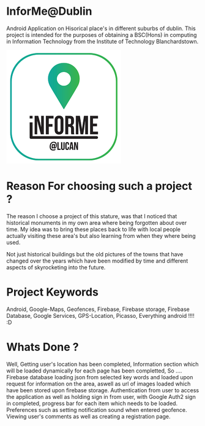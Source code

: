 # InforMe@Dublin

Android Application on Hisorical place's in different suburbs of dublin. This project is intended for the purposes of obtaining a
BSC(Hons) in computing in Information Technology from the Institute of Technology Blanchardstown.

![alt text](https://github.com/AdamOConnor/InforMe-Dublin/blob/master/InforMe%40Dublin/app/src/main/res/drawable-hdpi/informe_logo.png)

# Reason For choosing such a project ?

The reason I choose a project of this stature, was that I noticed that historical monuments in my own area where being forgotten about over time. My idea was to bring these places back to life with local people actually visiting these area's but also learning from when they where being used.

Not just historical buildings but the old pictures of the towns that have changed over the years which have been modified by time and different aspects of skyrocketing into the future.

# Project Keywords

Android, Google-Maps, Geofences, Firebase, Firebase storage, Firebase Database, Google Services, GPS-Location, Picasso, Everything android !!!! :D

# Whats Done ?

Well, Getting user's location has been completed, Information section which will be loaded dynamically for each page has been completted, So .... Firebase database loading json from selected key words and loaded upon request for information on the area, aswell as url of images loaded which have been stored upon firebase storage. Authentication from user to access the application as well as holding sign in from user, with Google Auth2 sign in completed, progress bar for each item which needs to be loaded. Preferences such as setting notification sound when entered geofence. Viewing user's comments as well as creating a registration page.



